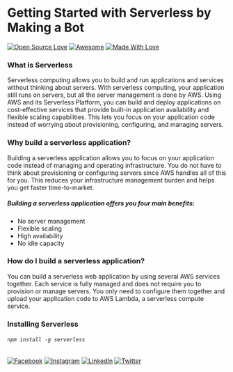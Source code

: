 # Getting Started with Serverless by Making a Bot
[![Open Source Love](https://badges.frapsoft.com/os/v2/open-source.svg?v=103)](https://github.com/smilegupta)
[![Awesome](https://cdn.rawgit.com/sindresorhus/awesome/d7305f38d29fed78fa85652e3a63e154dd8e8829/media/badge.svg)](https://github.com/smilegupta) [![Made With Love](https://img.shields.io/badge/Made%20With-Love-orange.svg)](https://github.com/smilegupta)

### What is Serverless
Serverless computing allows you to build and run applications and services without thinking about servers. With serverless computing, your application still runs on servers, but all the server management is done by AWS. Using AWS and its Serverless Platform, you can build and deploy applications on cost-effective services that provide built-in application availability and flexible scaling capabilities. This lets you focus on your application code instead of worrying about provisioning, configuring, and managing servers.

### Why build a serverless application?
Building a serverless application allows you to focus on your application code instead of managing and operating infrastructure. You do not have to think about provisioning or configuring servers since AWS handles all of this for you. This reduces your infrastructure management burden and helps you get faster time-to-market.

##### Building a serverless application offers you four main benefits:
- No server management
- Flexible scaling
- High availability
- No idle capacity

### How do I build a serverless application?
You can build a serverless web application by using several AWS services together. Each service is fully managed and does not require you to provision or manage servers. You only need to configure them together and upload your application code to AWS Lambda, a serverless compute service.

### Installing Serverless
###### ```npm install -g serverless```




[![Facebook](https://img.shields.io/static/v1.svg?label=follow&message=@smileguptaaa&color=grey&logo=facebook&style=flat&logoColor=white&colorA=blue)](https://www.facebook.com/smileguptaaa)  [![Instagram](https://img.shields.io/static/v1.svg?label=follow&message=@smileguptaaa&color=grey&logo=instagram&style=flat&logoColor=white&colorA=blue)](https://www.instagram.com/smileguptaaa/) [![LinkedIn](https://img.shields.io/static/v1.svg?label=connect&message=@smilegupta&color=grey&logo=linkedin&style=flat&logoColor=white&colorA=blue)](https://www.linkedin.com/in/smilegupta/) [![Twitter](https://img.shields.io/static/v1.svg?label=connect&message=@smileguptaaa&color=grey&logo=twitter&style=flat&logoColor=white&colorA=blue)](https://twitter.com/smileguptaaa)
